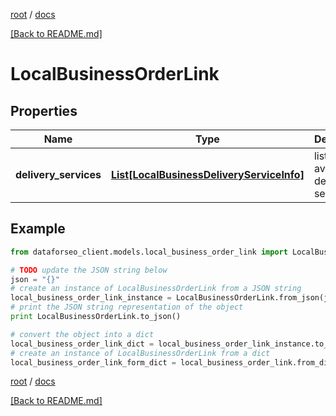 [root](./../ "root") / [docs](./ "docs")

[[Back to README.md]](./../README.md "[Back to README.md]")

# LocalBusinessOrderLink

## Properties

Name | Type | Description | Notes
------------ | ------------- | ------------- | -------------
**delivery_services** | [**List[LocalBusinessDeliveryServiceInfo]**](LocalBusinessDeliveryServiceInfo.md) | lists available delivery services | [optional]

## Example

```python
from dataforseo_client.models.local_business_order_link import LocalBusinessOrderLink

# TODO update the JSON string below
json = "{}"
# create an instance of LocalBusinessOrderLink from a JSON string
local_business_order_link_instance = LocalBusinessOrderLink.from_json(json)
# print the JSON string representation of the object
print LocalBusinessOrderLink.to_json()

# convert the object into a dict
local_business_order_link_dict = local_business_order_link_instance.to_dict()
# create an instance of LocalBusinessOrderLink from a dict
local_business_order_link_form_dict = local_business_order_link.from_dict(local_business_order_link_dict)
```

  

[root](./../ "root") / [docs](./ "docs")

[[Back to README.md]](./../README.md "[Back to README.md]")